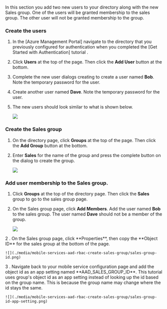 In this section you add two new users to your directory along with the new Sales group. One of the users will be granted membership to the sales group. The other user will not be granted membership to the group. 

### Create the users


1. In the [Azure Management Portal] navigate to the directory that you previously configured for authentication when you completed the <!-- keep by customization: begin --> [Get Started with Authentication] <!-- keep by customization: end --> tutorial <!-- deleted by customization to add authentication to your app -->.
2. Click **Users** at the top of the page. Then click the **Add User** button at the bottom. 
3. Complete the new user dialogs creating to create a user named **Bob**. Note the temporary password for the user. 
4. Create another user named **Dave**. Note the temporary password for the user.
5. The new users should look similar to what is shown below.

    ![](./media/mobile-services-aad-rbac-create-sales-group/users.png)    


### Create the Sales group


1. On the directory page, click **Groups** at the top of the page. Then click the **Add Group** button at the bottom. 
2. Enter **Sales** for the name of the group and press the complete button on the dialog to create the group. 

    ![](./media/mobile-services-aad-rbac-create-sales-group/sales-group.png)

### Add user membership to the Sales group.


1. Click **Groups** at the top of the directory page. Then click the **Sales** group to go to the sales group page. 
2. On the Sales group page, click **Add Members**. Add the user named **Bob** to the sales group. The user named **Dave** should not be a member of the group.

    ![](./media/mobile-services-aad-rbac-create-sales-group/group-membership.png)

<!-- deleted by customization 3 --><!-- keep by customization: begin --> 2 <!-- keep by customization: end -->. On the Sales group page, click **Properties**, then copy the **Object ID** for the sales group at the bottom of the page.

   
    ![](./media/mobile-services-aad-rbac-create-sales-group/sales-group-id.png)

<!-- deleted by customization 4 --><!-- keep by customization: begin --> 3 <!-- keep by customization: end -->. Navigate back to your mobile service configuration page and add the object id as an app setting named **AAD_SALES_GROUP_ID**. This tutorial uses group's object id as an app setting instead of looking up the id based on the group name. This is because the group name may change where the id stays the same.

    ![](./media/mobile-services-aad-rbac-create-sales-group/sales-group-id-app-setting.png)